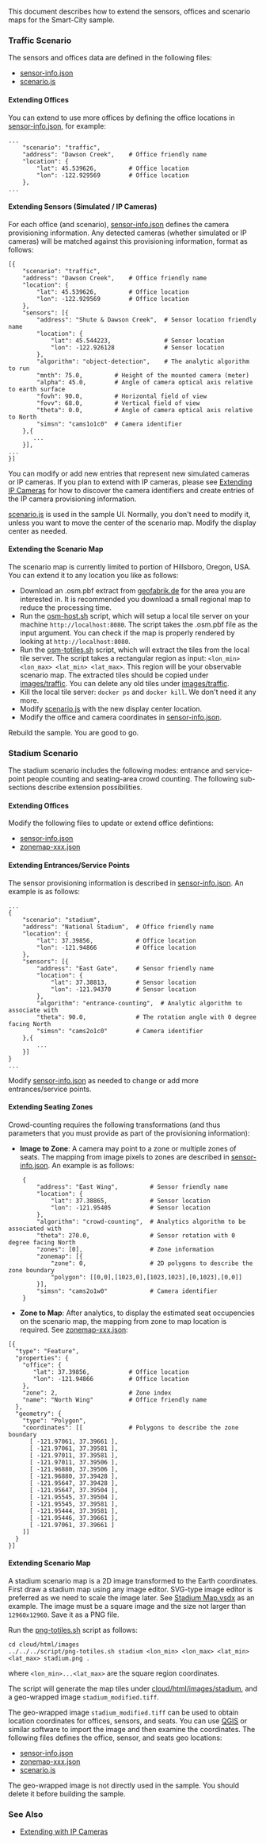 
This document describes how to extend the sensors, offices and scenario maps for the Smart-City sample.    

### Traffic Scenario

The sensors and offices data are defined in the following files:   

- [sensor-info.json](../maintenance/db-init/sensor-info.json)
- [scenario.js](../cloud/html/js/scenario.js)

#### Extending Offices

You can extend to use more offices by defining the office locations in [sensor-info.json](../maintenance/db-init/sensor-info.json), for example:   

```
...
    "scenario": "traffic",
    "address": "Dawson Creek",    # Office friendly name
    "location": {
        "lat": 45.539626,         # Office location
        "lon": -122.929569        # Office location
    },
...
```

#### Extending Sensors (Simulated / IP Cameras)

For each office (and scenario), [sensor-info.json](../maintenance/db-init/sensor-info.json) defines the camera provisioning information. Any detected cameras (whether simulated or IP cameras) will be matched against this provisioning information, format as follows:   

```
[{
    "scenario": "traffic",
    "address": "Dawson Creek",    # Office friendly name
    "location": {
        "lat": 45.539626,         # Office location
        "lon": -122.929569        # Office location
    },
    "sensors": [{
        "address": "Shute & Dawson Creek",  # Sensor location friendly name
        "location": {
            "lat": 45.544223,               # Sensor location
            "lon": -122.926128              # Sensor location
        },
        "algorithm": "object-detection",    # The analytic algorithm to run
        "mnth": 75.0,         # Height of the mounted camera (meter)
        "alpha": 45.0,        # Angle of camera optical axis relative to earth surface
        "fovh": 90.0,         # Horizontal field of view
        "fovv": 68.0,         # Vertical field of view
        "theta": 0.0,         # Angle of camera optical axis relative to North
        "simsn": "cams1o1c0"  # Camera identifier
    },{
       ...
    }],
...
}]
```

You can modify or add new entries that represent new simulated cameras or IP cameras. If you plan to extend with IP cameras, please see [Extending IP Cameras](../sensor/README.md) for how to discover the camera identifiers and create entries of the IP camera provisioning information.   

[scenario.js](../cloud/html/js/scenario.js) is used in the sample UI. Normally, you don't need to modify it, unless you want to move the center of the scenario map. Modify the display center as needed.

#### Extending the Scenario Map

The scenario map is currently limited to portion of Hillsboro, Oregon, USA. You can extend it to any location you like as follows:   
- Download an .osm.pbf extract from [geofabrik.de](https://download.geofabrik.de) for the area you are interested in. It is recommended you download a small regional map to reduce the processing time.     
- Run the [osm-host.sh](../script/osm-host.sh) script, which will setup a local tile server on your machine ```http://localhost:8080```. The script takes the .osm.pbf file as the input argument. You can check if the map is properly rendered by looking at ```http://localhost:8080```.         
- Run the [osm-totiles.sh](../script/osm-totiles.sh) script, which will extract the tiles from the local tile server. The script takes a rectangular region as input: ```<lon_min> <lon_max> <lat_min> <lat_max>```. This region will be your observable scenario map. The extracted tiles should be copied under [images/traffic](../cloud/html/images/traffic). You can delete any old tiles under [images/traffic](../cloud/html/images/traffic).   
- Kill the local tile server: ```docker ps``` and ```docker kill```. We don't need it any more.   
- Modify [scenario.js](../cloud/html/js/scenario.js) with the new display center location.  
- Modify the office and camera coordinates in [sensor-info.json](../maintenance/db-init/sensor-info.json).  

Rebuild the sample. You are good to go.  

### Stadium Scenario

The stadium scenario includes the following modes: entrance and service-point people counting and seating-area crowd counting. The following sub-sections describe extension possibilities.  

#### Extending Offices

Modify the following files to update or extend office defintions:   
- [sensor-info.json](../maintenance/db-init/sensor-info.json)
- [zonemap-xxx.json](../cloud/html/images/stadium/zonemap-37.39856d-121.94866.json)

#### Extending Entrances/Service Points

The sensor provisioning information is described in [sensor-info.json](../maintenance/db-init/sensor-info.json). An example is as follows:   

```
...
{
    "scenario": "stadium",
    "address": "National Stadium",  # Office friendly name
    "location": {
        "lat": 37.39856,            # Office location
        "lon": -121.94866           # Office location
    },
    "sensors": [{
        "address": "East Gate",     # Sensor friendly name
        "location": {
            "lat": 37.38813,        # Sensor location
            "lon": -121.94370       # Sensor location
        },
        "algorithm": "entrance-counting",  # Analytic algorithm to associate with
        "theta": 90.0,              # The rotation angle with 0 degree facing North
        "simsn": "cams2o1c0"        # Camera identifier
    },{
        ...
    }]
}
...
```

Modify [sensor-info.json](../maintenance/db-init/sensor-info.json) as needed to change or add more entrances/service points.  

#### Extending Seating Zones

Crowd-counting requires the following transformations (and thus parameters that you must provide as part of the provisioning information):   
- **Image to Zone**: A camera may point to a zone or multiple zones of seats. The mapping from image pixels to zones are described in [sensor-info.json](../maintenance/db-init/sensor-info.json). An example is as follows:  

```
    {
        "address": "East Wing",         # Sensor friendly name
        "location": {
            "lat": 37.38865,            # Sensor location
            "lon": -121.95405           # Sensor location
        },
        "algorithm": "crowd-counting",  # Analytics algorithm to be associated with 
        "theta": 270.0,                 # Sensor rotation with 0 degree facing North
        "zones": [0],                   # Zone information
        "zonemap": [{
            "zone": 0,                  # 2D polygons to describe the zone boundary
            "polygon": [[0,0],[1023,0],[1023,1023],[0,1023],[0,0]]
        }],
        "simsn": "cams2o1w0"            # Camera identifier
    }
```

- **Zone to Map**: After analytics, to display the estimated seat occupencies on the scenario map, the mapping from zone to map location is required. See [zonemap-xxx.json](../cloud/html/images/stadium/zonemap-37.39856d-121.94866.json):   

```
[{
  "type": "Feature",
  "properties": {
    "office": {
       "lat": 37.39856,           # Office location
       "lon": -121.94866          # Office location
    },
    "zone": 2,                    # Zone index
    "name": "North Wing"          # Office friendly name
  },
  "geometry": {
    "type": "Polygon",
    "coordinates": [[             # Polygons to describe the zone boundary
      [ -121.97061, 37.39661 ],
      [ -121.97061, 37.39581 ],
      [ -121.97011, 37.39581 ],
      [ -121.97011, 37.39506 ],
      [ -121.96880, 37.39506 ],
      [ -121.96880, 37.39428 ],
      [ -121.95647, 37.39428 ],
      [ -121.95647, 37.39504 ],
      [ -121.95545, 37.39504 ],
      [ -121.95545, 37.39581 ],
      [ -121.95444, 37.39581 ],
      [ -121.95446, 37.39661 ],
      [ -121.97061, 37.39661 ]
    ]]
  }
}]
```

#### Extending Scenario Map

A stadium scenario map is a 2D image transformed to the Earth coordinates. First draw a stadium map using any image editor. SVG-type image editor is preferred as we need to scale the image later. See [Stadium Map.vsdx](asset/Stadium%20Map.vsdx) as an example. The image must be a square image and the size not larger than ```12960x12960```. Save it as a PNG file.   

Run the [png-totiles.sh](../script/png-totiles.sh) script as follows:    
```
cd cloud/html/images
../../../script/png-totiles.sh stadium <lon_min> <lon_max> <lat_min> <lat_max> stadium.png .
```
where ```<lon_min>...<lat_max>``` are the square region coordinates.  

The script will generate the map tiles under [cloud/html/images/stadium](../cloud/html/images/stadium), and a geo-wrapped image ```stadium_modified.tiff```. 

The geo-wrapped image ```stadium_modified.tiff``` can be used to obtain location coordinates for offices, sensors, and seats. You can use [QGIS](https://www.qgis.org/en/site/index.html) or similar software to import the image and then examine the coordinates. The following files defines the office, sensor, and seats geo locations:   

- [sensor-info.json](../maintenance/db-init/sensor-info.json)   
- [zonemap-xxx.json](../cloud/html/images/stadium/zonemap-37.39856d-121.94866.json)  
- [scenario.js](../cloud/html/js/scenario.js)   

The geo-wrapped image is not directly used in the sample. You should delete it before building the sample.   

### See Also

- [Extending with IP Cameras](../sensor/README.md)   

